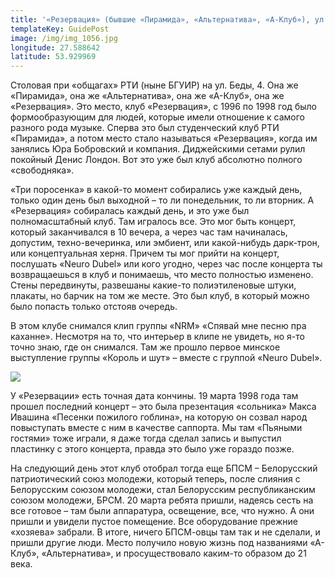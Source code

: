 ```yaml
---
title: '«Резервация» (бывшие «Пирамида», «Альтернатива», «А-Клуб»), ул. Л. Беды, 4'
templateKey: GuidePost
image: /img/img_1056.jpg
longitude: 27.588642
latitude: 53.929969
---
```

Столовая при «общагах» РТИ (ныне БГУИР) на ул. Беды, 4. Она же «Пирамида», она же «Альтернатива», она же «А-Клуб», она же «Резервация». Это место, клуб «Резервация», с 1996 по 1998 год было формообразующим для людей, которые имели отношение к самого разного рода музыке. Сперва это был студенческий клуб РТИ «Пирамида», а потом место стало называться «Резервация», когда им занялись Юра Бобровский и компания. Диджейскими сетами рулил покойный Денис Лондон. Вот это уже был клуб абсолютно полного «свободняка».

«Три поросенка» в какой-то момент собирались уже каждый день, только один день был выходной – то ли понедельник, то ли вторник. А «Резервация» собиралась каждый день, и это уже был полномасштабный клуб. Там игралось все. Это мог быть концерт, который заканчивался в 10 вечера, а через час там начиналась, допустим, техно-вечеринка, или эмбиент, или какой-нибудь дарк-трон, или концептуальная херня. Причем ты мог прийти на концерт, послушать «Neuro Dubel» или кого угодно, через час после концерта ты возвращаешься в клуб и понимаешь, что место полностью изменено. Стены передвинуты, развешаны какие-то полиэтиленовые штуки, плакаты, но барчик на том же месте. Это был клуб, в который можно было попасть только отстояв очередь.

В этом клубе снимался клип группы «NRM» «Спявай мне песню пра каханне». Несмотря на то, что интерьер в клипе не увидеть, но я-то точно знаю, где он снимался. Там же прошло первое минское выступление группы «Король и шут» – вместе с группой «Neuro Dubel».

![](/img/img_1058.jpg)

У «Резервации» есть точная дата кончины. 19 марта 1998 года там прошел последний концерт – это была презентация «сольника» Макса Ивашина «Песенки пожилого гоблина», на которую он созвал народ повыступать вместе с ним в качестве саппорта. Мы там «Пьяными гостями» тоже играли, я даже тогда сделал запись и выпустил пластинку с этого концерта, правда это было уже гораздо позже.

На следующий день этот клуб отобрал тогда еще БПСМ – Белорусский патриотический союз молодежи, который теперь, после слияния с Белорусским союзом молодежи, стал Белорусским республиканским союзом молодежи, БРСМ. 20 марта ребята пришли, надеясь сесть на все готовое – там были аппаратура, освещение, все, что нужно. А они пришли и увидели пустое помещение. Все оборудование прежние «хозяева» забрали. В итоге, ничего БПСМ-овцы там так и не сделали, и пришли другие люди. Место получило новую жизнь под названиями «А-Клуб», «Альтернатива», и просуществовало каким-то образом до 21 века.
